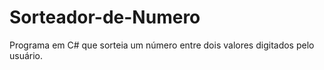 # Sorteador-de-Numero
 Programa em C# que sorteia um número entre dois valores digitados pelo usuário.
